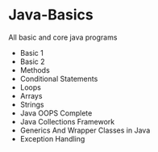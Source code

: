 # Java-Basics
All basic and core java programs

- Basic 1
- Basic 2
- Methods
- Conditional Statements
- Loops
- Arrays
- Strings
- Java OOPS Complete
- Java Collections Framework
- Generics And Wrapper Classes in Java
- Exception Handling

